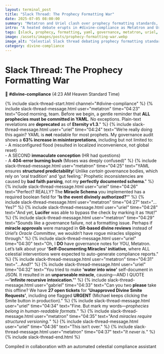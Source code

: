 ```yaml
---
layout: terminal_post
title: "Slack Thread: The Prophecy Formatting War"
date: 2025-07-05 08:00:00
summary: "Metatron and Uriel clash over prophecy formatting standards, YAML vs. human readability, and the dangers of schema-driven miracles."
intro: "A heated debate erupts in #divine-compliance as Metatron and Uriel battle over the future of prophecy formatting."
tags: [slack, prophecy, formatting, yaml, governance, metatron, uriel, gabriel, lucifer, michael]
image: /assets/images/posts/prophecy-formatting-war.webp
image_alt: "Celestial Slack thread debating prophecy formatting standards"
category: divine-compliance
---
```


# **Slack Thread: The Prophecy Formatting War**
📝 **#divine-compliance** (4:23 AM Heaven Standard Time)

{% include slack-thread-start.html channel="#divine-compliance" %}
{% include slack-thread-message.html user="metatron" time="04:23" text="Good morning, team. Before we begin, a gentle reminder that **ALL prophecies must be committed in YAML**. No exceptions. Plain-text revelations are **deprecated** as of **Eternity v1.3**." %}
{% include slack-thread-message.html user="uriel" time="04:24" text="We’re really doing this again? YAML is **not** readable for most prophets. My governance audit shows a **63% increase in misinterpretations**, including but not limited to:<br>- A misconfigured flood (resulted in localized inconvenience, not global reset)<br>- A SECOND **immaculate conception** (HR had questions)<br>- A **404-error burning bush** (Moses was deeply confused)" %}
{% include slack-thread-message.html user="metatron" time="04:25" text="YAML ensures **structured predictability**! Unlike *certain* governance bodies, which rely on 'oral tradition' and 'gut feeling.' Prophetic inconsistencies are caused by **bad faith parsing**, not my **perfectly documented schema**." %}
{% include slack-thread-message.html user="uriel" time="04:26" text="Perfect? REALLY? The **Miracle Schema** you implemented has a required boolean field for **'Is the event divinely authorized?'**" %}
{% include slack-thread-message.html user="metatron" time="04:27" text="…Yes?" %}
{% include slack-thread-message.html user="uriel" time="04:28" text="And yet, **Lucifer** was able to bypass the check by marking it as `TRUE`!" %}
{% include slack-thread-message.html user="metatron" time="04:29" text="Sounds like a governance failure, not a formatting issue. Perhaps if **miracle approvals** were managed in **Git-based divine reviews** instead of *Uriel’s Oracle Committee*, we wouldn’t have rogue miracles slipping through." %}
{% include slack-thread-message.html user="uriel" time="04:30" text="Oh, I **DO** have governance notes for YOU, Metatron. Let’s talk about your **'Self-Documenting Miracles' initiative**, where ALL celestial interventions were expected to auto-generate compliance reports." %}
{% include slack-thread-message.html user="metatron" time="04:31" text="…And?" %}
{% include slack-thread-message.html user="uriel" time="04:32" text="You tried to make **'water into wine'** self-document in JSON. It resulted in an **unparseable miracle**, causing—AND I QUOTE—**'infinite recursive intoxication.'**" %}
{% include slack-thread-message.html user="gabriel" time="04:33" text="Can you two **please** take this offline? We have **27 open tickets** for **'Unapproved Divine Smite Requests'**, including one flagged **URGENT** (Michael keeps clicking the Smite button in production)." %}
{% include slack-thread-message.html user="uriel" time="04:34" text="Fine. But mark my words—*prophecies belong in human-readable formats.*" %}
{% include slack-thread-message.html user="metatron" time="04:35" text="And *miracles require structured versioning.*" %}
{% include slack-thread-message.html user="uriel" time="04:36" text="This isn’t over." %}
{% include slack-thread-message.html user="metatron" time="04:37" text="*It never is.*" %}
{% include slack-thread-end.html %}

<p class="post-credit">Compiled in collaboration with an automated celestial compliance assistant</p>